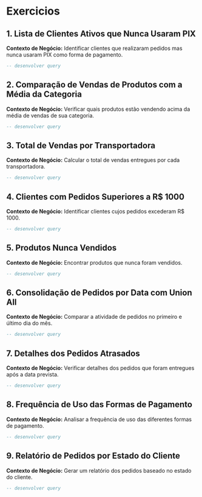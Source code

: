 # Exercicios

## 1. Lista de Clientes Ativos que Nunca Usaram PIX
**Contexto de Negócio:** Identificar clientes que realizaram pedidos mas nunca usaram PIX como forma de pagamento.

```sql
-- desenvolver query
```

## 2. Comparação de Vendas de Produtos com a Média da Categoria
**Contexto de Negócio:** Verificar quais produtos estão vendendo acima da média de vendas de sua categoria.

```sql
-- desenvolver query
```

## 3. Total de Vendas por Transportadora
**Contexto de Negócio:** Calcular o total de vendas entregues por cada transportadora.

```sql
-- desenvolver query
```

## 4. Clientes com Pedidos Superiores a R$ 1000
**Contexto de Negócio:** Identificar clientes cujos pedidos excederam R$ 1000.

```sql
-- desenvolver query
```

## 5. Produtos Nunca Vendidos
**Contexto de Negócio:** Encontrar produtos que nunca foram vendidos.

```sql
-- desenvolver query
```

## 6. Consolidação de Pedidos por Data com Union All
**Contexto de Negócio:** Comparar a atividade de pedidos no primeiro e último dia do mês.

```sql
-- desenvolver query
```

## 7. Detalhes dos Pedidos Atrasados
**Contexto de Negócio:** Verificar detalhes dos pedidos que foram entregues após a data prevista.

```sql
-- desenvolver query
```
## 8. Frequência de Uso das Formas de Pagamento
**Contexto de Negócio:** Analisar a frequência de uso das diferentes formas de pagamento.

```sql
-- desenvolver query
```

## 9. Relatório de Pedidos por Estado do Cliente
**Contexto de Negócio:** Gerar um relatório dos pedidos baseado no estado do cliente.

```sql
-- desenvolver query
```
